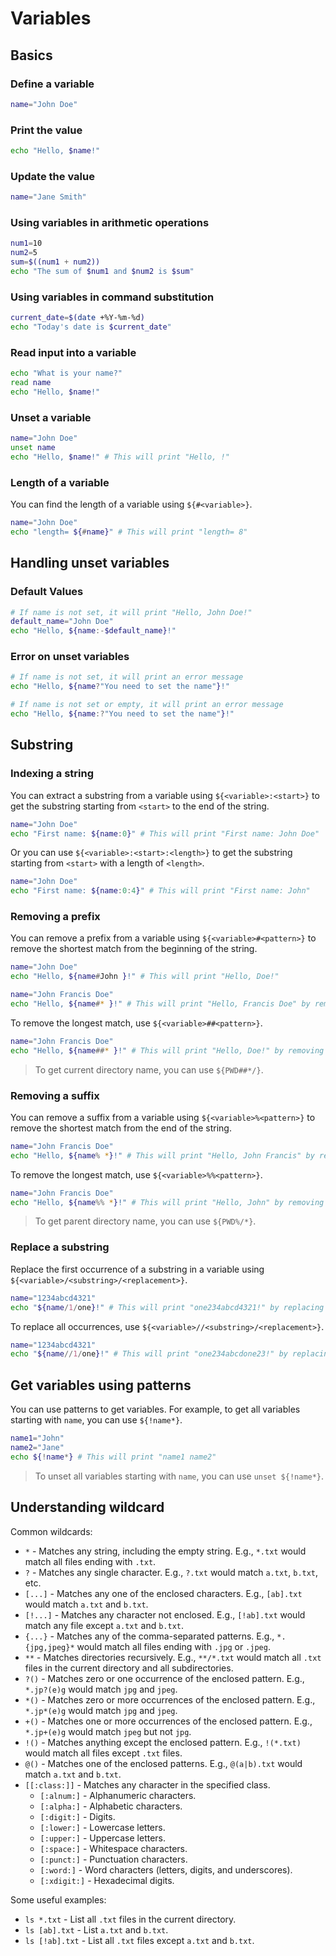 # Variables

## Basics

### Define a variable

```bash
name="John Doe"
```

### Print the value

```bash
echo "Hello, $name!"
```

### Update the value

```bash
name="Jane Smith"
```

### Using variables in arithmetic operations

```bash
num1=10
num2=5
sum=$((num1 + num2))
echo "The sum of $num1 and $num2 is $sum"
```

### Using variables in command substitution

```bash
current_date=$(date +%Y-%m-%d)
echo "Today's date is $current_date"
```

### Read input into a variable

```bash
echo "What is your name?"
read name
echo "Hello, $name!"
```

### Unset a variable

```bash
name="John Doe"
unset name
echo "Hello, $name!" # This will print "Hello, !"
```

### Length of a variable

You can find the length of a variable using `${#<variable>}`.

```bash
name="John Doe"
echo "length= ${#name}" # This will print "length= 8"
```

## Handling unset variables

### Default Values

```bash
# If name is not set, it will print "Hello, John Doe!"
default_name="John Doe"
echo "Hello, ${name:-$default_name}!"
```

### Error on unset variables

```bash
# If name is not set, it will print an error message
echo "Hello, ${name?"You need to set the name"}!"

# If name is not set or empty, it will print an error message
echo "Hello, ${name:?"You need to set the name"}!"
```

## Substring

### Indexing a string

You can extract a substring from a variable using `${<variable>:<start>}` to get the substring starting from `<start>` to the end of the string.

```bash
name="John Doe"
echo "First name: ${name:0}" # This will print "First name: John Doe"
```

Or you can use `${<variable>:<start>:<length>}` to get the substring starting from `<start>` with a length of `<length>`.

```bash
name="John Doe"
echo "First name: ${name:0:4}" # This will print "First name: John"
```

### Removing a prefix

You can remove a prefix from a variable using `${<variable>#<pattern>}` to remove the shortest match from the beginning of the string.

```bash
name="John Doe"
echo "Hello, ${name#John }!" # This will print "Hello, Doe!"

name="John Francis Doe"
echo "Hello, ${name#* }!" # This will print "Hello, Francis Doe" by removing everything up to the first space
```

To remove the longest match, use `${<variable>##<pattern>}`.

```bash
name="John Francis Doe"
echo "Hello, ${name##* }!" # This will print "Hello, Doe!" by removing everything up to the last space
```

> To get current directory name, you can use `${PWD##*/}`.

### Removing a suffix

You can remove a suffix from a variable using `${<variable>%<pattern>}` to remove the shortest match from the end of the string.

```bash
name="John Francis Doe"
echo "Hello, ${name% *}!" # This will print "Hello, John Francis" by removing everything after the last space
```

To remove the longest match, use `${<variable>%%<pattern>}`.

```bash
name="John Francis Doe"
echo "Hello, ${name%% *}!" # This will print "Hello, John" by removing everything after the first space
```

> To get parent directory name, you can use `${PWD%/*}`.

### Replace a substring

Replace the first occurrence of a substring in a variable using `${<variable>/<substring>/<replacement>}`.

```bash
name="1234abcd4321"
echo "${name/1/one}!" # This will print "one234abcd4321!" by replacing the first occurrence of "1" with "one"
```

To replace all occurrences, use `${<variable>//<substring>/<replacement>}`.

```bash
name="1234abcd4321"
echo "${name//1/one}!" # This will print "one234abcdone23!" by replacing all occurrences of "1" with "one"
```

## Get variables using patterns

You can use patterns to get variables. For example, to get all variables starting with `name`, you can use `${!name*}`.

```bash
name1="John"
name2="Jane"
echo ${!name*} # This will print "name1 name2"
```

> To unset all variables starting with `name`, you can use `unset ${!name*}`.

## Understanding wildcard

Common wildcards:

- `*` - Matches any string, including the empty string. E.g., `*.txt` would match all files ending with `.txt`.
- `?` - Matches any single character. E.g., `?.txt` would match `a.txt`, `b.txt`, etc.
- `[...]` - Matches any one of the enclosed characters. E.g., `[ab].txt` would match `a.txt` and `b.txt`.
- `[!...]` - Matches any character not enclosed. E.g., `[!ab].txt` would match any file except `a.txt` and `b.txt`.
- `{...}` - Matches any of the comma-separated patterns. E.g., `*.{jpg,jpeg}*` would match all files ending with `.jpg` or `.jpeg`.
- `**` - Matches directories recursively. E.g., `**/*.txt` would match all `.txt` files in the current directory and all subdirectories.
- `?()` - Matches zero or one occurrence of the enclosed pattern. E.g., `*.jp?(e)g` would match `jpg` and `jpeg`.
- `*()` - Matches zero or more occurrences of the enclosed pattern. E.g., ` *.jp*(e)g` would match `jpg` and `jpeg`.
- `+()` - Matches one or more occurrences of the enclosed pattern. E.g., ` *.jp+(e)g` would match `jpeg` but not `jpg`.
- `!()` - Matches anything except the enclosed pattern. E.g., `!(*.txt)` would match all files except `.txt` files.
- `@()` - Matches one of the enclosed patterns. E.g., `@(a|b).txt` would match `a.txt` and `b.txt`.
- `[[:class:]]` - Matches any character in the specified class.
  - `[:alnum:]` - Alphanumeric characters.
  - `[:alpha:]` - Alphabetic characters.
  - `[:digit:]` - Digits.
  - `[:lower:]` - Lowercase letters.
  - `[:upper:]` - Uppercase letters.
  - `[:space:]` - Whitespace characters.
  - `[:punct:]` - Punctuation characters.
  - `[:word:]` - Word characters (letters, digits, and underscores).
  - `[:xdigit:]` - Hexadecimal digits.

Some useful examples:

- `ls *.txt` - List all `.txt` files in the current directory.
- `ls [ab].txt` - List `a.txt` and `b.txt`.
- `ls [!ab].txt` - List all `.txt` files except `a.txt` and `b.txt`.
